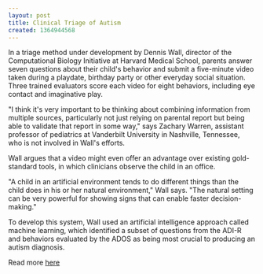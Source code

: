 ```yaml
---
layout: post
title: Clinical Triage of Autism
created: 1364944568
---
```

In a triage method under development by Dennis Wall, director of the Computational Biology Initiative at Harvard Medical School, parents answer seven questions about their child's behavior and submit a five-minute video taken during a playdate, birthday party or other everyday social situation. Three trained evaluators score each video for eight behaviors, including eye contact and imaginative play.

"I think it's very important to be thinking about combining information from multiple sources, particularly not just relying on parental report but being able to validate that report in some way," says Zachary Warren, assistant professor of pediatrics at Vanderbilt University in Nashville, Tennessee, who is not involved in Wall's efforts.

Wall argues that a video might even offer an advantage over existing gold-standard tools, in which clinicians observe the child in an office.

"A child in an artificial environment tends to do different things than the child does in his or her natural environment," Wall says. "The natural setting can be very powerful for showing signs that can enable faster decision-making."

To develop this system, Wall used an artificial intelligence approach called machine learning, which identified a subset of questions from the ADI-R and behaviors evaluated by the ADOS as being most crucial to producing an autism diagnosis.

Read more <a href="http://sfari.org/news-and-opinion/news/2013/triage-may-help-speed-up-autism-diagnosis-researchers-say">here</a>
